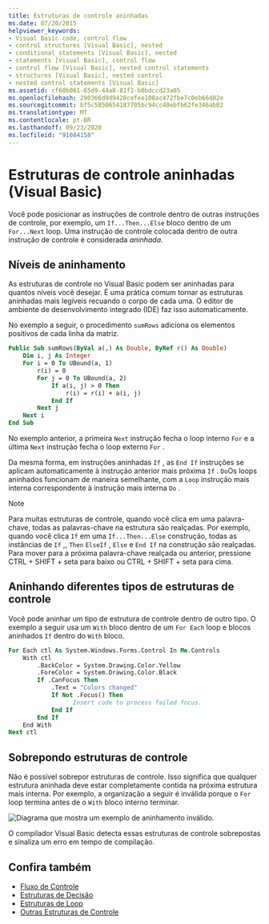 ```yaml
---
title: Estruturas de controle aninhadas
ms.date: 07/20/2015
helpviewer_keywords:
- Visual Basic code, control flow
- control structures [Visual Basic], nested
- conditional statements [Visual Basic], nested
- statements [Visual Basic], control flow
- control flow [Visual Basic], nested control statements
- structures [Visual Basic], nested control
- nested control statements [Visual Basic]
ms.assetid: cf60b061-65d9-44a8-81f2-b0bdccd23a05
ms.openlocfilehash: 290366d9d9428cefee108ac472fbe7c0eb66d82e
ms.sourcegitcommit: bf5c5850654187705bc94cc40ebfb62fe346ab02
ms.translationtype: MT
ms.contentlocale: pt-BR
ms.lasthandoff: 09/23/2020
ms.locfileid: "91084158"
---
```

# <a name="nested-control-structures-visual-basic"></a>Estruturas de controle aninhadas (Visual Basic)

Você pode posicionar as instruções de controle dentro de outras instruções de controle, por exemplo, um `If...Then...Else` bloco dentro de um `For...Next` loop. Uma instrução de controle colocada dentro de outra instrução de controle é considerada *aninhada*.  
  
## <a name="nesting-levels"></a>Níveis de aninhamento  

 As estruturas de controle no Visual Basic podem ser aninhadas para quantos níveis você desejar. É uma prática comum tornar as estruturas aninhadas mais legíveis recuando o corpo de cada uma. O editor de ambiente de desenvolvimento integrado (IDE) faz isso automaticamente.  
  
 No exemplo a seguir, o procedimento `sumRows` adiciona os elementos positivos de cada linha da matriz.  
  
```vb
Public Sub sumRows(ByVal a(,) As Double, ByRef r() As Double)  
    Dim i, j As Integer  
    For i = 0 To UBound(a, 1)  
        r(i) = 0  
        For j = 0 To UBound(a, 2)  
            If a(i, j) > 0 Then  
                r(i) = r(i) + a(i, j)  
            End If  
        Next j  
    Next i  
End Sub  
```  
  
 No exemplo anterior, a primeira `Next` instrução fecha o loop interno `For` e a última `Next` instrução fecha o loop externo `For` .  
  
 Da mesma forma, em instruções aninhadas `If` , as `End If` instruções se aplicam automaticamente à instrução anterior mais próxima `If` . `Do`Os loops aninhados funcionam de maneira semelhante, com a `Loop` instrução mais interna correspondente à instrução mais interna `Do` .  
  
> [!NOTE]
> Para muitas estruturas de controle, quando você clica em uma palavra-chave, todas as palavras-chave na estrutura são realçadas. Por exemplo, quando você clica `If` em uma `If...Then...Else` construção, todas as instâncias de `If` ,, `Then` `ElseIf` , `Else` e `End If` na construção são realçadas. Para mover para a próxima palavra-chave realçada ou anterior, pressione CTRL + SHIFT + seta para baixo ou CTRL + SHIFT + seta para cima.  
  
## <a name="nesting-different-kinds-of-control-structures"></a>Aninhando diferentes tipos de estruturas de controle  

 Você pode aninhar um tipo de estrutura de controle dentro de outro tipo. O exemplo a seguir usa um `With` bloco dentro de um `For Each` loop e blocos aninhados `If` dentro do `With` bloco.  
  
```vb
For Each ctl As System.Windows.Forms.Control In Me.Controls  
    With ctl  
        .BackColor = System.Drawing.Color.Yellow  
        .ForeColor = System.Drawing.Color.Black  
        If .CanFocus Then  
            .Text = "Colors changed"  
            If Not .Focus() Then  
                ' Insert code to process failed focus.  
            End If  
        End If  
    End With  
Next ctl  
```  
  
## <a name="overlapping-control-structures"></a>Sobrepondo estruturas de controle  

 Não é possível sobrepor estruturas de controle. Isso significa que qualquer estrutura aninhada deve estar completamente contida na próxima estrutura mais interna. Por exemplo, a organização a seguir é inválida porque o `For` loop termina antes de o `With` bloco interno terminar.  
  
 ![Diagrama que mostra um exemplo de aninhamento inválido.](./media/nested-control-structures/example-invalid-nesting.gif)
  
 O compilador Visual Basic detecta essas estruturas de controle sobrepostas e sinaliza um erro em tempo de compilação.  
  
## <a name="see-also"></a>Confira também

- [Fluxo de Controle](index.md)
- [Estruturas de Decisão](decision-structures.md)
- [Estruturas de Loop](loop-structures.md)
- [Outras Estruturas de Controle](other-control-structures.md)
